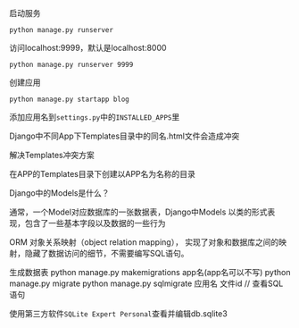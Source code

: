 启动服务

`python manage.py runserver`

访问localhost:9999，默认是localhost:8000

`python manage.py runserver 9999`

创建应用

`python manage.py startapp blog`

添加应用名到`settings.py`中的`INSTALLED_APPS`里

Django中不同App下Templates目录中的同名.html文件会造成冲突

解决Templates冲突方案

在APP的Templates目录下创建以APP名为名称的目录

Django中的Models是什么？

通常，一个Model对应数据库的一张数据表，Django中Models
以类的形式表现，包含了一些基本字段以及数据的一些行为

ORM
对象关系映射（object relation mapping），
实现了对象和数据库之间的映射，隐藏了数据访问的细节，不需要编写SQL语句。

生成数据表
python manage.py makemigrations app名(app名可以不写)
python manage.py migrate
python manage.py sqlmigrate 应用名 文件id // 查看SQL语句

使用第三方软件`SQLite Expert Personal`查看并编辑db.sqlite3



























